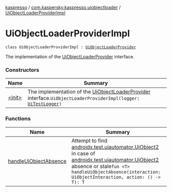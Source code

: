 [kaspresso](../../index.md) / [com.kaspersky.kaspresso.uiobjectloader](../index.md) / [UiObjectLoaderProviderImpl](./index.md)

# UiObjectLoaderProviderImpl

`class UiObjectLoaderProviderImpl : `[`UiObjectLoaderProvider`](../-ui-object-loader-provider/index.md)

The implementation of the [UiObjectLoaderProvider](../-ui-object-loader-provider/index.md) interface.

### Constructors

| Name | Summary |
|---|---|
| [&lt;init&gt;](-init-.md) | The implementation of the [UiObjectLoaderProvider](../-ui-object-loader-provider/index.md) interface.`UiObjectLoaderProviderImpl(logger: `[`UiTestLogger`](../../com.kaspersky.kaspresso.logger/-ui-test-logger.md)`)` |

### Functions

| Name | Summary |
|---|---|
| [handleUiObjectAbsence](handle-ui-object-absence.md) | Attempt to find [androidx.test.uiautomator.UiObject2](#) in case of [androidx.test.uiautomator.UiObject2](#) absence or stale`fun <T> handleUiObjectAbsence(interaction: UiObjectInteraction, action: () -> T): T` |
